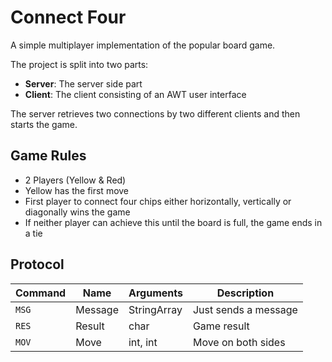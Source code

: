 # Connect Four

A simple multiplayer implementation of the popular board game.

The project is split into two parts:
- **Server**: The server side part
- **Client**: The client consisting of an AWT user interface

The server retrieves two connections by two different clients and then starts the game.

## Game Rules
- 2 Players (Yellow & Red)
- Yellow has the first move
- First player to connect four chips either horizontally, vertically or diagonally wins the game
- If neither player can achieve this until the board is full, the game ends in a tie

## Protocol
| Command | Name    | Arguments   | Description          |
|---------|---------|-------------|----------------------|
| `MSG`   | Message | StringArray | Just sends a message |
| `RES`   | Result  | char        | Game result          | 
| `MOV`   | Move    | int, int    | Move on both sides   |
